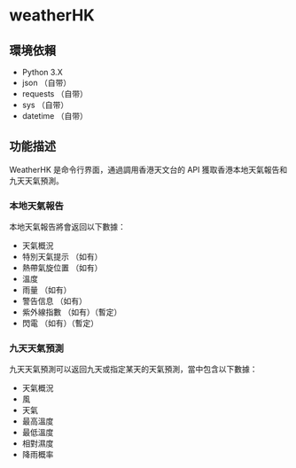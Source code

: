 # weatherHK
## 環境依賴
- Python 3.X
- json （自带）
- requests （自带）
- sys （自带）
- datetime （自带）

## 功能描述
WeatherHK 是命令行界面，通過調用香港天文台的 API 獲取香港本地天氣報告和九天天氣預測。

### 本地天氣報告
本地天氣報告將會返回以下數據：
- 天氣概況
- 特別天氣提示 （如有）
- 熱帶氣旋位置 （如有）
- 溫度
- 雨量 （如有）
- 警告信息 （如有）
- 紫外線指數 （如有）（暫定）
- 閃電 （如有）（暫定）

### 九天天氣預測
九天天氣預測可以返回九天或指定某天的天氣預測，當中包含以下數據：
- 天氣概況
- 風
- 天氣
- 最高溫度
- 最低溫度
- 相對濕度
- 降雨概率


